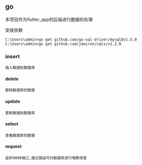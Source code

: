 ## go

本项目作为flutter_app的后端进行数据的处理

安装依赖

```
C:\Users\admin>go get github.com/go-sql-driver/mysql@v1.5.0
C:\Users\admin>go get github.com/jmoiron/sqlx/v1.2.0
```

### insert

```
插入数据到数据库
```

#### delete

```
删除数据库的数据
```

#### update

```
更新数据到数据库
```

#### select

```
查看数据库的数据
```

#### request

```
监听9090端口,通过路由可对数据库进行增删改查
```

